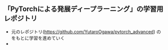 ## 「PyTorchによる発展ディープラーニング」の学習用レポジトリ 

- 元のレポジトリ(https://github.com/YutaroOgawa/pytorch_advanced) のをもとに学習を進めていく
- 